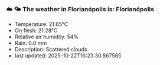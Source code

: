 ### ☁️ 🌤️  The weather in Florianópolis is: Florianópolis

- Temperature: 21.65°C
- On flesh: 21.28°C
- Relative air humidity: 54%
- Rain: 0.0 mm
- Description: Scattered clouds
- last updated: 2025-10-22T16:23:30.867585
